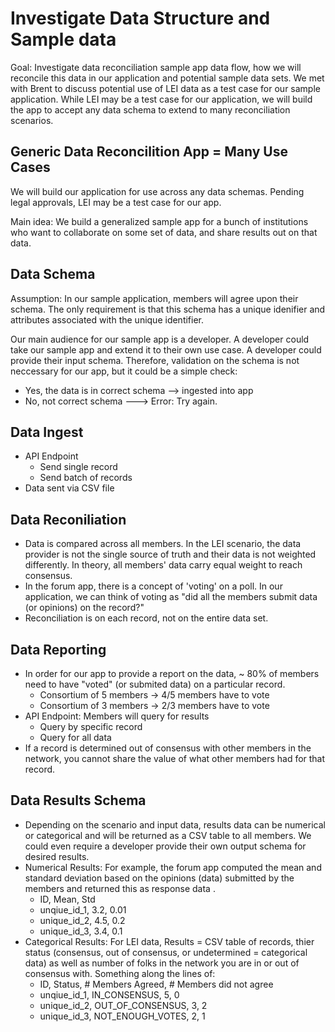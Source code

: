 # Investigate Data Structure and Sample data

Goal: Investigate data reconciliation sample app data flow, how we will reconcile this data in our application and potential sample data sets. We met with Brent to discuss potential use of LEI data as a test case for our sample application. While LEI may be a test case for our application, we will build the app to accept any data schema to extend to many reconciliation scenarios.


## Generic Data Reconcilition App = Many Use Cases
We will build our application for use across any data schemas. Pending legal approvals, LEI may be a test case for our app.

Main idea: We build a generalized sample app for a bunch of institutions who want to collaborate on some set of data, and share results out on that data. 

## Data Schema 
Assumption: In our sample application, members will agree upon their schema. The only requirement is that this schema has a unique idenifier and attributes associated with the unique identifier. 

Our main audience for our sample app is a developer. A developer could take our sample app and extend it to their own use case. A developer could provide their input schema. Therefore, validation on the schema is not neccessary for our app, but it could be a simple check:
- Yes, the data is in correct schema --> ingested into app
- No, not correct schema ---> Error: Try again. 

## Data Ingest 
- API Endpoint
    - Send single record 
    - Send batch of records
- Data sent via CSV file 

## Data Reconiliation
- Data is compared across all members. In the LEI scenario, the data provider is not the single source of truth and their data is not weighted differently. In theory, all members' data carry equal weight to reach consensus.
- In the forum app, there is a concept of 'voting' on a poll. In our application, we can think of voting as "did all the members submit data (or opinions) on the record?"
- Reconciliation is on each record, not on the entire data set. 

## Data Reporting
- In order for our app to provide a report on the data, ~ 80% of members need to have "voted" (or submited data) on a particular record. 
    - Consortium of 5 members -> 4/5 members have to vote
    - Consortium of 3 members -> 2/3 members have to vote
- API Endpoint: Members will query for results 
    - Query by specific record 
    - Query for all data 
- If a record is determined out of consensus with other members in the network, you cannot share the value of what other members had for that record. 

## Data Results Schema
- Depending on the scenario and input data, results data can be numerical or categorical and will be returned as a CSV table to all members. We could even require a developer provide their own output schema for desired results.
- Numerical Results: For example, the forum app computed the mean and standard deviation based on the opinions (data) submitted by the members and returned this as response data .
    - ID, Mean, Std
    - unqiue_id_1, 3.2, 0.01
    - unique_id_2, 4.5, 0.2
    - unique_id_3, 3.4, 0.1
- Categorical Results: For LEI data, Results = CSV table of records, thier status (consensus, out of consensus, or undetermined = categorical data) as well as number of folks in the network you are in or out of consensus with. Something along the lines of:
    - ID, Status, # Members Agreed, # Members did not agree
    - unqiue_id_1, IN_CONSENSUS, 5, 0
    - unique_id_2, OUT_OF_CONSENSUS, 3, 2
    - unique_id_3, NOT_ENOUGH_VOTES, 2, 1
